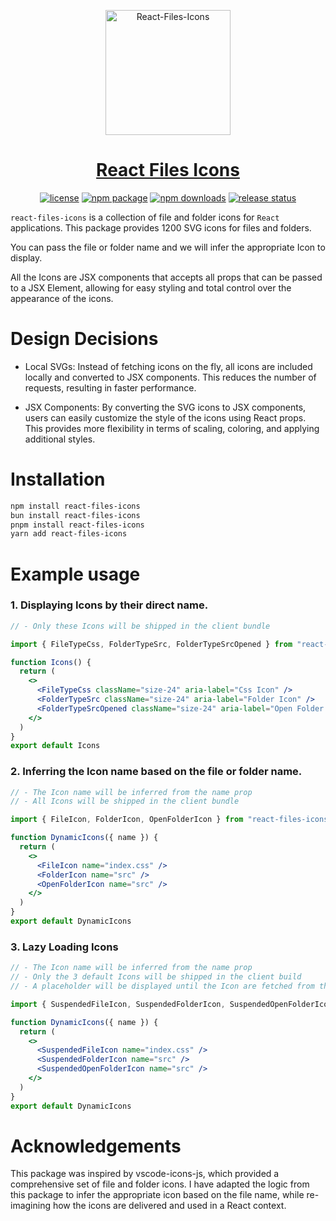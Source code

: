 <p align="center">
  <a href="https://github.com/MohamedTahaAmer/react-files-icons">
    <img src="https://utfs.io/f/b9b8de02-2d81-431a-8b09-199f3f24e224-8ndh56.svg" alt="React-Files-Icons" width="200">
  </a>
  <a href="https://github.com/MohamedTahaAmer/react-files-icons">
  <h1 align="center">React Files Icons</h1>
  </a>
</p>

<p align="center">
  <a href="https://github.com/MohamedTahaAmer/react-files-icons/blob/main/LICENSE"><img src="https://img.shields.io/npm/l/react-files-icons" alt="license"></a>
  <a href="https://www.npmjs.com/package/react-files-icons"><img src="https://img.shields.io/npm/v/react-files-icons" alt="npm package"></a>
  <a href="https://www.npmjs.com/package/react-files-icons"><img src="https://img.shields.io/npm/dw/react-files-icons" alt="npm downloads"></a>
  <a href="https://github.com/MohamedTahaAmer/react-files-icons/blob/main/.github/workflows/release.yml"><img src="https://github.com/MohamedTahaAmer/react-files-icons/actions/workflows/release.yml/badge.svg" alt="release status"></a>
</p>

`react-files-icons` is a collection of file and folder icons for `React` applications. This package provides 1200 SVG icons for files and folders.

You can pass the file or folder name and we will infer the appropriate Icon to display.

All the Icons are JSX components that accepts all props that can be passed to a JSX Element, allowing for easy styling and total control over the appearance of the icons.

# Design Decisions

- Local SVGs: Instead of fetching icons on the fly, all icons are included locally and converted to JSX components. This reduces the number of requests, resulting in faster performance.

- JSX Components: By converting the SVG icons to JSX components, users can easily customize the style of the icons using React props. This provides more flexibility in terms of scaling, coloring, and applying additional styles.

# Installation

```bash
npm install react-files-icons
bun install react-files-icons
pnpm install react-files-icons
yarn add react-files-icons
```

# Example usage

### 1. Displaying Icons by their direct name.

```jsx
// - Only these Icons will be shipped in the client bundle

import { FileTypeCss, FolderTypeSrc, FolderTypeSrcOpened } from "react-files-icons/icons"

function Icons() {
  return (
    <>
      <FileTypeCss className="size-24" aria-label="Css Icon" />
      <FolderTypeSrc className="size-24" aria-label="Folder Icon" />
      <FolderTypeSrcOpened className="size-24" aria-label="Open Folder Icon" />
    </>
  )
}
export default Icons
```

### 2. Inferring the Icon name based on the file or folder name.

```jsx
// - The Icon name will be inferred from the name prop
// - All Icons will be shipped in the client bundle

import { FileIcon, FolderIcon, OpenFolderIcon } from "react-files-icons"

function DynamicIcons({ name }) {
  return (
    <>
      <FileIcon name="index.css" />
      <FolderIcon name="src" />
      <OpenFolderIcon name="src" />
    </>
  )
}
export default DynamicIcons
```

### 3. Lazy Loading Icons

```jsx
// - The Icon name will be inferred from the name prop
// - Only the 3 default Icons will be shipped in the client build
// - A placeholder will be displayed until the Icon are fetched from the server after the initial render

import { SuspendedFileIcon, SuspendedFolderIcon, SuspendedOpenFolderIcon } from "react-files-icons/suspended"

function DynamicIcons({ name }) {
  return (
    <>
      <SuspendedFileIcon name="index.css" />
      <SuspendedFolderIcon name="src" />
      <SuspendedOpenFolderIcon name="src" />
    </>
  )
}
export default DynamicIcons
```

# Acknowledgements

This package was inspired by vscode-icons-js, which provided a comprehensive set of file and folder icons. I have adapted the logic from this package to infer the appropriate icon based on the file name, while re-imagining how the icons are delivered and used in a React context.
